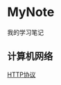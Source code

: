 # MyNote
我的学习笔记
## 计算机网络
[HTTP协议](htmlpreview.github.io/?https://github.com/CappuccinoZero/MyNote/blob/master/Note/计算机网络/HTTPS协议.html)
